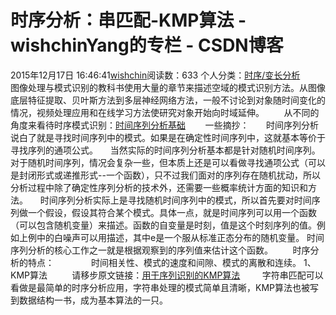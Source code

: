 # 时序分析：串匹配-KMP算法 - wishchinYang的专栏 - CSDN博客
2015年12月17日 16:46:41[wishchin](https://me.csdn.net/wishchin)阅读数：633
个人分类：[时序/变长分析](https://blog.csdn.net/wishchin/article/category/6034695)
       图像处理与模式识别的教科书使用大量的章节来描述空域的模式识别方法。从图像底层特征提取、贝叶斯方法到多层神经网络方法，一般不讨论到对象随时间变化的情况，视频处理应用和在线学习方法使研究对象开始向时域延伸。
       从不同的角度来看待时序模式识别：[时间序列分析基础](http://blog.codinglabs.org/articles/time-series-analysis-foundation.html?utm_source=rss&utm_medium=rss)
       一些摘抄：       
时间序列分析说白了就是寻找时间序列中的模式。如果是在确定性时间序列中，这就基本等价于寻找序列的通项公式。
    当然实际的时间序列分析基本都是针对随机时间序列。对于随机时间序列，情况会复杂一些，但本质上还是可以看做寻找通项公式（可以是封闭形式或递推形式--一个函数），只不过我们面对的序列存在随机扰动，所以分析过程中除了确定性序列分析的技术外，还需要一些概率统计方面的知识和方法。
    时间序列分析实际上是寻找随机时间序列中的模式，所以首先要对时间序列做一个假设，假设其符合某个模式。具体一点，就是时间序列可以用一个函数（可以包含随机变量）来描述。函数的自变量是时刻，值是这个时刻序列的值。例如上例中的白噪声可以用描述，其中e是一个服从标准正态分布的随机变量。
时间序列分析的核心工作之一就是根据观察到的序列值来估计这个函数。
       时序分析的特点：
              时间相关性、模式的速度和间隙、模式的离散和连续。
1、KMP算法
         请移步原文链接：[用于序列识别的KMP算法](http://blog.csdn.net/wishchin/article/details/48370891)
        字符串匹配可以看做是最简单的时序分析应用，字符串处理的模式简单且清晰，KMP算法也被写到数据结构一书，成为基本算法的一只。
[](http://blog.csdn.net/wishchin/article/details/48370891)
